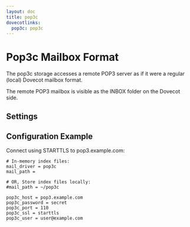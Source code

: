 ```yaml
---
layout: doc
title: pop3c
dovecotlinks:
  pop3c: pop3c
---
```


# Pop3c Mailbox Format

The pop3c storage accesses a remote POP3 server as if it were a regular
(local) Dovecot mailbox format.

The remote POP3 mailbox is visible as the INBOX folder on the Dovecot side.

## Settings

<SettingsComponent tag="pop3c" />

## Configuration Example

Connect using STARTTLS to pop3.example.com:
```[dovecot.conf]
# In-memory index files:
mail_driver = pop3c
mail_path =

# OR, Store index files locally:
#mail_path = ~/pop3c

pop3c_host = pop3.example.com
pop3c_password = secret
pop3c_port = 110
pop3c_ssl = starttls
pop3c_user = user@example.com
```
